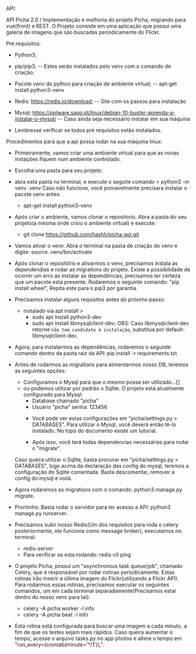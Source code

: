 API:

API Picha 2.0 / Implementação e melhoria do projeto Picha, migrando para vue(front) e REST.
O Projeto consiste em uma aplicação que possui uma galeria de imagens que são buscadas periodicamente do Flickr.

Pré requisitos:
 * Python3;
 * pip/pip3; -- Estes serão instalados pelo venv com o comando de criação.
 * Pacote venv do python para criação de ambiente virtual; -- apt-get install python3-venv
 * Redis: https://redis.io/download; -- Site com os passos para instalação
 * Mysql; https://pplware.sapo.pt/linux/debian-10-buster-aprenda-a-instalar-o-mysql/ -- Caso ainda seja necessário instalar em sua máquina

 * Lembresse verificar se todos pré requisitos estão instalados.

Procedimentos para que a api possa rodar na sua máquina linux:

* Primeiramente, vamos criar uma ambiente virtual para que as novas instações fiquem num ambiente controlado.
 - Escolha uma pasta para seu projeto.
 - abra esta pasta no terminal, e execute o seguite comando > python3 -m venv .venv
   Caso não funcione, você provavelmente precisara instalar o pacote venv antes:
	* apt-get install python3-venv
 
 - Após criar o ambiente, vamos clonar o repositorio. Abra a pasta do seu projeto(a mesma onde criou o ambiente virtual) e execute:
	* git clone https://github.com/hashh/picha-api.git
 - Vamos ativar o venv. Abra o terminal na pasta de criação do venv e digite: source .venv/bin/activate

  - Após clonar o repositório e ativarmos o venv, precisamos instala as dependendias e rodar as migrations do projeto. Existe a possibilidade de ocorrer um erro ao instalar as dependências, precisamos ter certeza que um pacote esta presente. Rodaremos o seguinte comando: "pip install wheel", Repita este para o pip3 por garantia.
 - Precisamos instalar alguns requisitos antes do próximo passo:
 	* instalado via apt install >
 		* sudo apt install python3-dev
		* sudo apt install libmysqlclient-dev; OBS: Caso libmysqlclient-dev retorne `não tem candidato à instalação`, substitua por default-libmysqlclient-dev.
 - Agora, para instalarmos as dependências, rodaremos o seguinte comando dentro da pasta raiz da API: pip install -r requirements.txt
 - Antes de rodarmos as migrations para alimentarmos nosso DB, teremos as seguintes opções:
	* Configuramos o Mysql para que o mesmo possa ser utilizado...[]
	* ou podemos utilizar por padrão o Sqlite.
	O projeto está atualmente configurado para Mysql:
		* Database chamado "picha"
		* Usuário "picha" senha: 123456
		- Você pode ver estas configurações em "picha/settings.py > DATABASES". Para utilizar o Mysql, você deverá então tê-lo instalado. No topo do documento existe um tutorial.
			
		- Após isso, você terá todas dependencias necessárias para rodar o "migrate".

	Caso queira utilizar o Sqlite, basta procurar em "picha/settings.py > DATABASES", logo acima da declaração das config do mysql, teremos a configuração do Sqlite comentada. Basta descomentar, remover a config do mysql e voilá.

 - Agora rodaremos as migrations com o comando: python3 manage.py migrate.
 - Prontinho. Basta rodar o servidor para ter acesso a API: python3 manage.py runserver.

 - Precisamos subir nosso Redis(Um dos requisitos para roda o celery posteriormente, ele funciona como message broker), executamos no terminal:
 	* redis-server
 	* Para verificar se esta rodando: redis-cli ping

 - O projeto Picha, possui um "asynchronous task queue/job", chamado Celery, que é responsável por rodar rotinas periodicamente. Estas rotinas irão inserir a última imagem do Flickr(utilizando a Flickr API). Para rodarmos essas rotinas, precisamos executar os seguintes comandos, um em cada terminal separadamente(Precisamos estar dentro do nosso venv para tal):
	* celery -A picha worker -l info
	* celery -A picha beat -l info

 - Esta rotina está configurada para buscar uma imagem a cada minuto, a fim de que os testes sejam mais rápidos. Caso queira aumentar o tempo, acesse o arquivo tasks.py no app photos e altere o tempo em "run_every=(crontab(minute='*/1')),".
